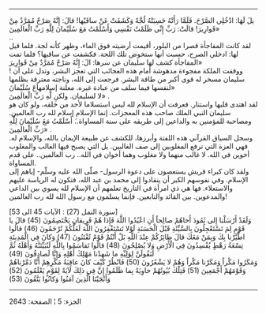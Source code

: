 ------------------------------------------------------------------------

ِيلَ لَهَا: ادْخُلِي الصَّرْحَ. فَلَمَّا رَأَتْهُ حَسِبَتْهُ لُجَّةً وَكَشَفَتْ عَنْ ساقَيْها! قالَ: إِنَّهُ صَرْحٌ
مُمَرَّدٌ مِنْ قَوارِيرَ! قالَتْ: رَبِّ إِنِّي ظَلَمْتُ نَفْسِي وَأَسْلَمْتُ مَعَ سُلَيْمانَ لِلَّهِ رَبِّ
الْعالَمِينَ»  
..  
لقد كانت المفاجأة قصرا من البلور، أقيمت أرضيته فوق الماء، وظهر كأنه لجة.
فلما قيل لها: ادخلي الصرح، حسبت أنها ستخوض تلك اللجة. فكشفت عن ساقيها؟
فلما تمت المفاجأة كشف لها سليمان عن سرها: الَ: إِنَّهُ صَرْحٌ مُمَرَّدٌ مِنْ قَوارِيرَ»  
! ووقفت الملكة مفجوءة مدهوشة أمام هذه العجائب التي تعجز البشر، وتدل على
أن سليمان مسخر له قوى أكبر من طاقة البشر. فرجعت إلى الله، وناجته معترفة
بظلمها لنفسها فيما سلف من عبادة غيره. معلنة إسلامهاَعَ سُلَيْمانَ»  
لا لسليمان. ولكنِ لَّهِ رَبِّ الْعالَمِينَ» .  
لقد اهتدى قلبها واستنار. فعرفت أن الإسلام لله ليس استسلاما لأحد من خلقه،
ولو كان هو سليمان النبي الملك صاحب هذه المعجزات. إنما الإسلام إسلام لله
رب العالمين. ومصاحبة للمؤمنين به والداعين إلى طريقه على سنة المساواة..َ
أَسْلَمْتُ مَعَ سُلَيْمانَ لِلَّهِ رَبِّ الْعالَمِينَ» .  
وسجل السياق القرآني هذه اللفتة وأبرزها، للكشف عن طبيعة الإيمان بالله،
والإسلام له. فهي العزة التي ترفع المغلوبين إلى صف الغالبين. بل التي يصبح
فيها الغالب والمغلوب أخوين في الله. لا غالب منهما ولا مغلوب وهما أخوان
في الله.. رب العالمين.. على قدم المساواة.  
ولقد كان كبراء قريش يستعصون على دعوة الرسول- صلّى الله عليه وسلّم- إياهم
إلى الإسلام. وفي نفوسهم الكبر أن ينقادوا إلى محمد بن عبد الله، فتكون له
الرياسة عليهم والاستعلاء. فها هي ذي امرأة في التاريخ تعلمهم أن الإسلام
لله يسوي بين الداعي والمدعوين. بين القائد والتابعين. فإنما يسلمون مع
رسول الله لله رب العالمين!  
  
\[سورة النمل (27) : الآيات 45 الى 53\]  
وَلَقَدْ أَرْسَلْنا إِلى ثَمُودَ أَخاهُمْ صالِحاً أَنِ اعْبُدُوا اللَّهَ فَإِذا هُمْ فَرِيقانِ يَخْتَصِمُونَ
(45) قالَ يا قَوْمِ لِمَ تَسْتَعْجِلُونَ بِالسَّيِّئَةِ قَبْلَ الْحَسَنَةِ لَوْلا تَسْتَغْفِرُونَ اللَّهَ لَعَلَّكُمْ
تُرْحَمُونَ (46) قالُوا اطَّيَّرْنا بِكَ وَبِمَنْ مَعَكَ قالَ طائِرُكُمْ عِنْدَ اللَّهِ بَلْ أَنْتُمْ قَوْمٌ
تُفْتَنُونَ (47) وَكانَ فِي الْمَدِينَةِ تِسْعَةُ رَهْطٍ يُفْسِدُونَ فِي الْأَرْضِ وَلا يُصْلِحُونَ (48)
قالُوا تَقاسَمُوا بِاللَّهِ لَنُبَيِّتَنَّهُ وَأَهْلَهُ ثُمَّ لَنَقُولَنَّ لِوَلِيِّهِ ما شَهِدْنا مَهْلِكَ أَهْلِهِ
وَإِنَّا لَصادِقُونَ (49)  
وَمَكَرُوا مَكْراً وَمَكَرْنا مَكْراً وَهُمْ لا يَشْعُرُونَ (50) فَانْظُرْ كَيْفَ كانَ عاقِبَةُ مَكْرِهِمْ أَنَّا
دَمَّرْناهُمْ وَقَوْمَهُمْ أَجْمَعِينَ (51) فَتِلْكَ بُيُوتُهُمْ خاوِيَةً بِما ظَلَمُوا إِنَّ فِي ذلِكَ لَآيَةً
لِقَوْمٍ يَعْلَمُونَ (52) وَأَنْجَيْنَا الَّذِينَ آمَنُوا وَكانُوا يَتَّقُونَ (53)

------------------------------------------------------------------------

الجزء: 5 ¦ الصفحة: 2643
